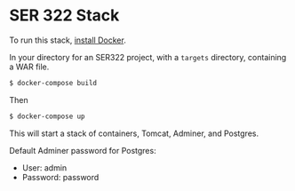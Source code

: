 # SER 322 Stack

To run this stack, [install Docker](https://docs.docker.com/install/).

In your directory for an SER322 project, with a `targets` directory, containing a WAR file.

```bash
$ docker-compose build
```

Then

```bash
$ docker-compose up
```

This will start a stack of containers, Tomcat, Adminer, and Postgres. 

Default Adminer password for Postgres: 

 - User: admin
 - Password: password

